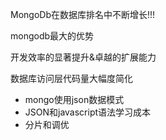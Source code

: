 MongoDb在数据库排名中不断增长!!!

mongodb最大的优势

开发效率的显著提升&卓越的扩展能力

数据库访问层代码量大幅度简化

- mongo使用json数据模式
- JSON和javascript语法学习成本
- 分片和调优

